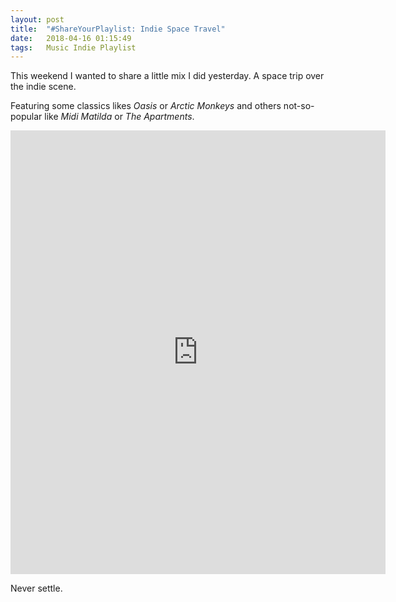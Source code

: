 ```yaml
---
layout: post
title:  "#ShareYourPlaylist: Indie Space Travel"
date:   2018-04-16 01:15:49
tags:   Music Indie Playlist
---
```


This weekend I wanted to share a little mix I did yesterday. A space trip over the indie scene.
 
Featuring some classics likes _Oasis_ or _Arctic Monkeys_ and others not-so-popular like _Midi Matilda_ or _The Apartments_.

<iframe src="https://embed.spotify.com/?uri=spotify%3Auser%3Afjaguero%3Aplaylist%3A74rYvlZFqXc8J9t5HHZbUE" width="600" height="710" frameborder="0" allowtransparency="true"></iframe>

Never settle.
